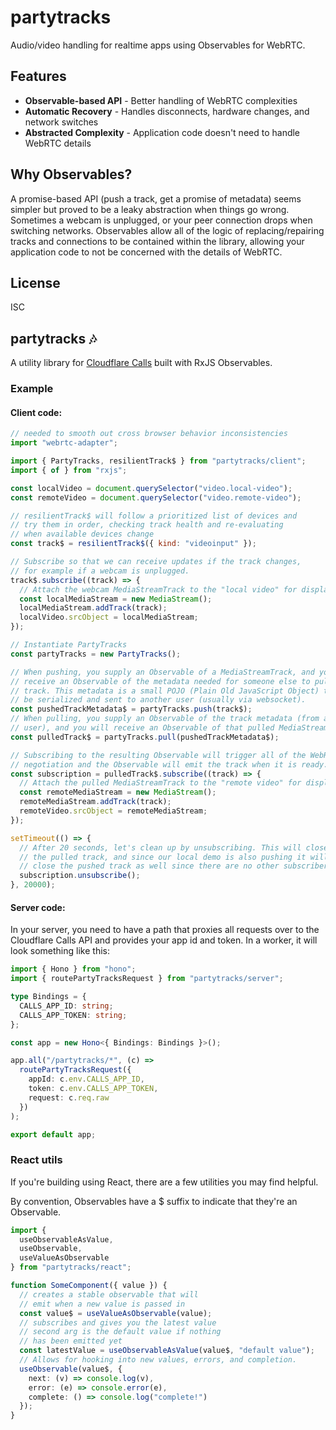 # partytracks

Audio/video handling for realtime apps using Observables for WebRTC.

## Features

- **Observable-based API** - Better handling of WebRTC complexities
- **Automatic Recovery** - Handles disconnects, hardware changes, and network switches
- **Abstracted Complexity** - Application code doesn't need to handle WebRTC details

## Why Observables?

A promise-based API (push a track, get a promise of metadata) seems simpler but proved to be a leaky abstraction when things go wrong. Sometimes a webcam is unplugged, or your peer connection drops when switching networks. Observables allow all of the logic of replacing/repairing tracks and connections to be contained within the library, allowing your application code to not be concerned with the details of WebRTC.

## License

ISC

## partytracks 🎶

A utility library for [Cloudflare Calls](https://developers.cloudflare.com/calls/) built with RxJS Observables.

### Example

#### Client code:

```js
// needed to smooth out cross browser behavior inconsistencies
import "webrtc-adapter";

import { PartyTracks, resilientTrack$ } from "partytracks/client";
import { of } from "rxjs";

const localVideo = document.querySelector("video.local-video");
const remoteVideo = document.querySelector("video.remote-video");

// resilientTrack$ will follow a prioritized list of devices and
// try them in order, checking track health and re-evaluating
// when available devices change
const track$ = resilientTrack$({ kind: "videoinput" });

// Subscribe so that we can receive updates if the track changes,
// for example if a webcam is unplugged.
track$.subscribe((track) => {
  // Attach the webcam MediaStreamTrack to the "local video" for display
  const localMediaStream = new MediaStream();
  localMediaStream.addTrack(track);
  localVideo.srcObject = localMediaStream;
});

// Instantiate PartyTracks
const partyTracks = new PartyTracks();

// When pushing, you supply an Observable of a MediaStreamTrack, and you will
// receive an Observable of the metadata needed for someone else to pull that
// track. This metadata is a small POJO (Plain Old JavaScript Object) that can
// be serialized and sent to another user (usually via websocket).
const pushedTrackMetadata$ = partyTracks.push(track$);
// When pulling, you supply an Observable of the track metadata (from another
// user), and you will receive an Observable of that pulled MediaStreamTrack.
const pulledTrack$ = partyTracks.pull(pushedTrackMetadata$);

// Subscribing to the resulting Observable will trigger all of the WebRTC
// negotiation and the Observable will emit the track when it is ready.
const subscription = pulledTrack$.subscribe((track) => {
  // Attach the pulled MediaStreamTrack to the "remote video" for display
  const remoteMediaStream = new MediaStream();
  remoteMediaStream.addTrack(track);
  remoteVideo.srcObject = remoteMediaStream;
});

setTimeout(() => {
  // After 20 seconds, let's clean up by unsubscribing. This will close
  // the pulled track, and since our local demo is also pushing it will
  // close the pushed track as well since there are no other subscribers.
  subscription.unsubscribe();
}, 20000);
```

#### Server code:

In your server, you need to have a path that proxies all requests over to
the Cloudflare Calls API and provides your app id and token. In a worker,
it will look something like this:

```ts
import { Hono } from "hono";
import { routePartyTracksRequest } from "partytracks/server";

type Bindings = {
  CALLS_APP_ID: string;
  CALLS_APP_TOKEN: string;
};

const app = new Hono<{ Bindings: Bindings }>();

app.all("/partytracks/*", (c) =>
  routePartyTracksRequest({
    appId: c.env.CALLS_APP_ID,
    token: c.env.CALLS_APP_TOKEN,
    request: c.req.raw
  })
);

export default app;
```

### React utils

If you're building using React, there are a few utilities you may find helpful.

By convention, Observables have a $ suffix to indicate that they're an Observable.

```ts
import {
  useObservableAsValue,
  useObservable,
  useValueAsObservable
} from "partytracks/react";

function SomeComponent({ value }) {
  // creates a stable observable that will
  // emit when a new value is passed in
  const value$ = useValueAsObservable(value);
  // subscribes and gives you the latest value
  // second arg is the default value if nothing
  // has been emitted yet
  const latestValue = useObservableAsValue(value$, "default value");
  // Allows for hooking into new values, errors, and completion.
  useObservable(value$, {
    next: (v) => console.log(v),
    error: (e) => console.error(e),
    complete: () => console.log("complete!")
  });
}
```
